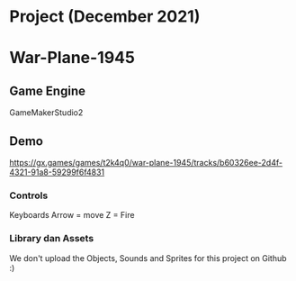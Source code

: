 # Project (December 2021)

# War-Plane-1945

## Game Engine
GameMakerStudio2

## Demo
https://gx.games/games/t2k4q0/war-plane-1945/tracks/b60326ee-2d4f-4321-91a8-59299f6f4831

### Controls
Keyboards Arrow = move
Z = Fire

### Library dan Assets
We don't upload the Objects, Sounds and Sprites for this project on Github :)
